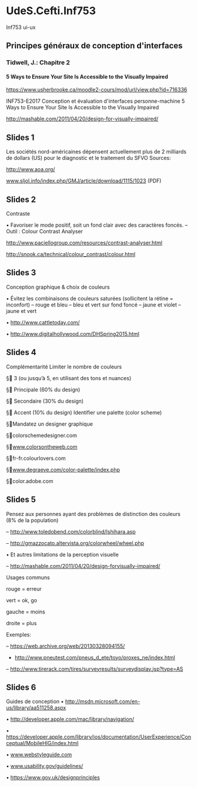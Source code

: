 # UdeS.Cefti.Inf753
Inf753 ui-ux

## Principes généraux de conception d'interfaces

### Tidwell, J.: Chapitre 2

#### 5 Ways to Ensure Your Site Is Accessible to the Visually Impaired

https://www.usherbrooke.ca/moodle2-cours/mod/url/view.php?id=716336

INF753-E2017 Conception et évaluation d'interfaces personne-machine
5 Ways to Ensure Your Site Is Accessible to the Visually Impaired

http://mashable.com/2011/04/20/design-for-visually-impaired/

## Slides 1

 Les sociétés nord-américaines dépensent actuellement plus de 2 milliards de dollars (US) pour le diagnostic et le traitement du SFVO
Sources:

http://www.aoa.org/

www.sljol.info/index.php/GMJ/article/download/1115/1023 (PDF)

## Slides 2

Contraste

• Favoriser le mode positif, soit un fond clair avec des caractères foncés.
– Outil : Colour Contrast Analyser

http://www.paciellogroup.com/resources/contrast-analyser.html

http://snook.ca/technical/colour_contrast/colour.html

## Slides 3

Conception graphique & choix de couleurs

• Évitez les combinaisons de couleurs saturées (sollicitent la rétine = inconfort) – rouge et bleu – bleu et vert sur fond foncé – jaune et violet – jaune et vert

• http://www.cattletoday.com/

• http://www.digitalhollywood.com/DHSpring2015.html

## Slides 4

Complémentarité Limiter le nombre de couleurs

§ 3 (ou jusqu’à 5, en utilisant des tons et nuances)

§ Principale (60% du design)

§ Secondaire (30% du design)

§ Accent (10% du design) Identifier une palette (color scheme)

§Mandatez un designer graphique

§colorschemedesigner.com

§www.colorsontheweb.com

§fr-fr.colourlovers.com

§www.degraeve.com/color-palette/index.php

§color.adobe.com

## Slides 5

Pensez aux personnes ayant des problèmes de distinction des couleurs (8% de la population)
 
– http://www.toledobend.com/colorblind/Ishihara.asp
 
– http://gmazzocato.altervista.org/colorwheel/wheel.php
 
• Et autres limitations de la perception visuelle
 
– http://mashable.com/2011/04/20/design-forvisually-impaired/

Usages communs

rouge = erreur

vert = ok, go

gauche = moins

droite = plus

Exemples:

– https://web.archive.org/web/20130328094155/

- http://www.pneutest.com/pneus_d_ete/toyo/proxes_ne/index.html

– http://www.tirerack.com/tires/surveyresults/surveydisplay.jsp?type=AS

## Slides 6

Guides de conception
• http://msdn.microsoft.com/en-us/library/aa511258.aspx

• http://developer.apple.com/mac/library/navigation/

• https://developer.apple.com/library/ios/documentation/UserExperience/Conceptual/MobileHIG/index.html

• www.webstyleguide.com

• www.usability.gov/guidelines/

• https://www.gov.uk/designprinciples


